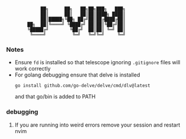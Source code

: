 ```
             ██╗      ██╗   ██╗██╗███╗   ███╗
             ██║      ██║   ██║██║████╗ ████║
             ██║█████╗╚██╗ ██╔╝██║██╔████╔██║
        ██╗  ██║╚════╝ ╚████╔╝ ██║██║╚██╔╝██║
        ╚█████╔╝        ╚██╔╝  ██║██║ ╚═╝ ██║
         ╚════╝          ╚═╝   ╚═╝╚═╝     ╚═╝

```

### Notes
* Ensure `fd` is installed so that telescope ignoring `.gitignore` files will work correctly
* For golang debugging ensure that delve is installed 
    ```
    go install github.com/go-delve/delve/cmd/dlv@latest
    ```
    and that go/bin is added to PATH

### debugging
1. If you are running into weird errors remove your session and restart nvim

